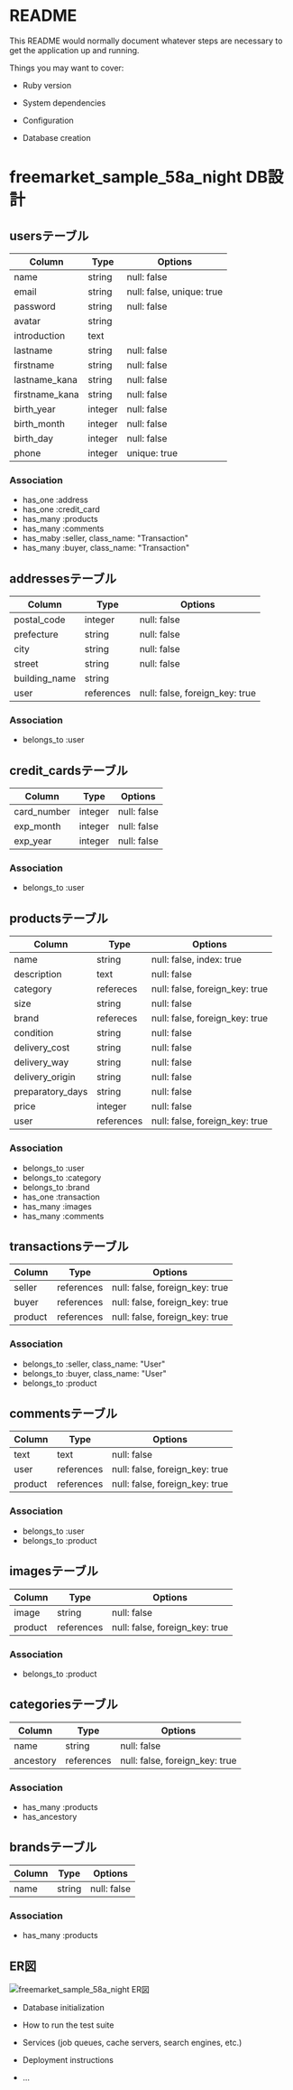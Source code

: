 # README

This README would normally document whatever steps are necessary to get the
application up and running.

Things you may want to cover:

* Ruby version

* System dependencies

* Configuration

* Database creation
# freemarket_sample_58a_night DB設計
## usersテーブル
|Column|Type|Options|
|------|----|-------|
|name|string|null: false|
|email|string|null: false, unique: true|
|password|string|null: false|
|avatar|string||
|introduction|text||
|lastname|string|null: false|
|firstname|string|null: false|
|lastname_kana|string|null: false|
|firstname_kana|string|null: false|
|birth_year|integer|null: false|
|birth_month|integer|null: false|
|birth_day|integer|null: false|
|phone|integer|unique: true|
### Association
- has_one :address
- has_one :credit_card
- has_many :products
- has_many :comments
- has_maby :seller, class_name: "Transaction"
- has_many :buyer, class_name: "Transaction"

## addressesテーブル
|Column|Type|Options|
|------|----|-------|
|postal_code|integer|null: false|
|prefecture|string|null: false|
|city|string|null: false|
|street|string|null: false|
|building_name|string||
|user|references|null: false, foreign_key: true|
### Association
- belongs_to :user

## credit_cardsテーブル
|Column|Type|Options|
|------|----|-------|
|card_number|integer|null: false|
|exp_month|integer|null: false|
|exp_year|integer|null: false|
### Association
- belongs_to :user

## productsテーブル
|Column|Type|Options|
|------|----|-------|
|name|string|null: false, index: true|
|description|text|null: false|
|category|refereces|null: false, foreign_key: true|
|size|string|null: false|
|brand|refereces|null: false, foreign_key: true|
|condition|string|null: false|
|delivery_cost|string|null: false|
|delivery_way|string|null: false|
|delivery_origin|string|null: false|
|preparatory_days|string|null: false|
|price|integer|null: false|
|user|references|null: false, foreign_key: true|
### Association
- belongs_to :user
- belongs_to :category
- belongs_to :brand
- has_one :transaction
- has_many :images
- has_many :comments

## transactionsテーブル
|Column|Type|Options|
|------|----|-------|
|seller|references|null: false, foreign_key: true|
|buyer|references|null: false, foreign_key: true|
|product|references|null: false, foreign_key: true|
### Association
- belongs_to :seller, class_name: "User"
- belongs_to :buyer, class_name: "User"
- belongs_to :product

## commentsテーブル
|Column|Type|Options|
|------|----|-------|
|text|text|null: false|
|user|references|null: false, foreign_key: true|
|product|references|null: false, foreign_key: true|
### Association
- belongs_to :user
- belongs_to :product

## imagesテーブル
|Column|Type|Options|
|------|----|-------|
|image|string|null: false|
|product|references|null: false, foreign_key: true|
### Association
- belongs_to :product

## categoriesテーブル
|Column|Type|Options|
|------|----|-------|
|name|string|null: false|
|ancestory|references|null: false, foreign_key: true|
### Association
- has_many :products
- has_ancestory

## brandsテーブル
|Column|Type|Options|
|------|----|-------|
|name|string|null: false|
### Association
- has_many :products

## ER図
![freemarket_sample_58a_night ER図](https://user-images.githubusercontent.com/54708394/69492139-cabc7400-0ee1-11ea-8543-7039443be4f4.jpeg)

* Database initialization

* How to run the test suite

* Services (job queues, cache servers, search engines, etc.)

* Deployment instructions

* ...
